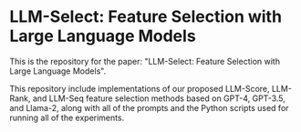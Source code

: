 # LLM-Select: Feature Selection with Large Language Models
This is the repository for the paper: "LLM-Select: Feature Selection with Large Language Models". 

This repository include implementations of our proposed LLM-Score, LLM-Rank, and LLM-Seq feature selection methods based on GPT-4, GPT-3.5, and Llama-2, along with all of the prompts and the Python scripts used for running all of the experiments.
